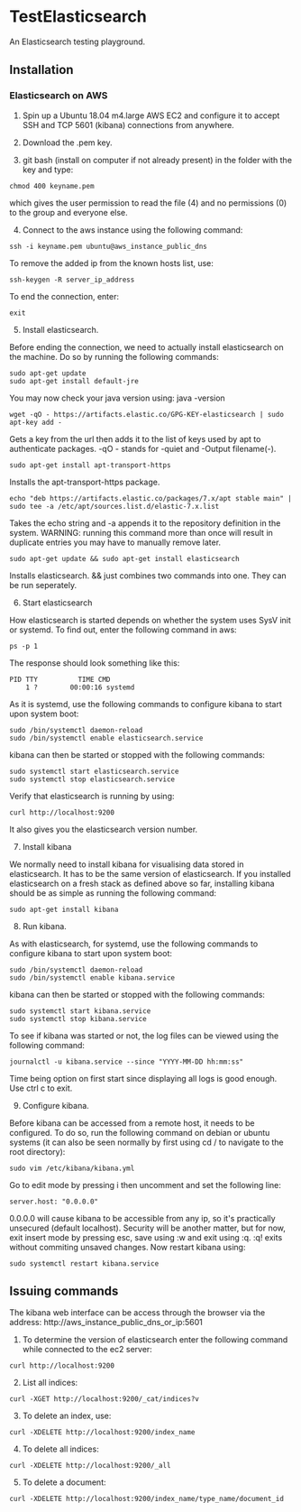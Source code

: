 # TestElasticsearch

An Elasticsearch testing playground.

## Installation

### Elasticsearch on AWS

1. Spin up a Ubuntu 18.04 m4.large AWS EC2 and configure it to accept SSH and TCP 5601 (kibana) connections from anywhere.

2. Download the .pem key.

3. git bash (install on computer if not already present) in the folder with the key and type:

```
chmod 400 keyname.pem
```

which gives the user permission to read the file (4) and no permissions (0) to the group and everyone else.

4. Connect to the aws instance using the following command:

```
ssh -i keyname.pem ubuntu@aws_instance_public_dns
```

To remove the added ip from the known hosts list, use:

```
ssh-keygen -R server_ip_address
```

To end the connection, enter:

```
exit
```

5. Install elasticsearch.

Before ending the connection, we need to actually install elasticsearch on the machine. Do so by running the following commands:

```
sudo apt-get update
sudo apt-get install default-jre
```

You may now check your java version using: java -version

```
wget -qO - https://artifacts.elastic.co/GPG-KEY-elasticsearch | sudo apt-key add -
```

Gets a key from the url then adds it to the list of keys used by apt to authenticate packages. -qO - stands for -quiet and -Output filename(-).

```
sudo apt-get install apt-transport-https
```

Installs the apt-transport-https package.

```
echo "deb https://artifacts.elastic.co/packages/7.x/apt stable main" | sudo tee -a /etc/apt/sources.list.d/elastic-7.x.list
```

Takes the echo string and -a appends it to the repository definition in the system. WARNING: running this command more than once will result in duplicate entries you may have to manually remove later.

```
sudo apt-get update && sudo apt-get install elasticsearch
```

Installs elasticsearch. && just combines two commands into one. They can be run seperately.

6. Start elasticsearch

How elasticsearch is started depends on whether the system uses SysV init or systemd. To find out, enter the following command in aws:

```
ps -p 1
```

The response should look something like this:

```
PID TTY          TIME CMD
    1 ?        00:00:16 systemd
```

As it is systemd, use the following commands to configure kibana to start upon system boot:

```
sudo /bin/systemctl daemon-reload
sudo /bin/systemctl enable elasticsearch.service
```

kibana can then be started or stopped with the following commands:

```
sudo systemctl start elasticsearch.service
sudo systemctl stop elasticsearch.service
```

Verify that elasticsearch is running by using:

```
curl http://localhost:9200
```

It also gives you the elasticsearch version number.

7. Install kibana

We normally need to install kibana for visualising data stored in elasticsearch. It has to be the same version of elasticsearch. If you installed elasticsearch on a fresh stack as defined above so far, installing kibana should be as simple as running the following command:

```
sudo apt-get install kibana
```

8. Run kibana.

As with elasticsearch, for systemd, use the following commands to configure kibana to start upon system boot:

```
sudo /bin/systemctl daemon-reload
sudo /bin/systemctl enable kibana.service
```

kibana can then be started or stopped with the following commands:

```
sudo systemctl start kibana.service
sudo systemctl stop kibana.service
```

To see if kibana was started or not, the log files can be viewed using the following command:

```
journalctl -u kibana.service --since "YYYY-MM-DD hh:mm:ss"
```

Time being option on first start since displaying all logs is good enough. Use ctrl c to exit.

9. Configure kibana.

Before kibana can be accessed from a remote host, it needs to be configured. To do so, run the following command on debian or ubuntu systems (it can also be seen normally by first using cd / to navigate to the root directory):

```
sudo vim /etc/kibana/kibana.yml
```

Go to edit mode by pressing i then uncomment and set the following line:

```
server.host: "0.0.0.0"
```

0.0.0.0 will cause kibana to be accessible from any ip, so it's practically unsecured (default localhost). Security will be another matter, but for now, exit insert mode by pressing esc, save using :w and exit using :q. :q! exits without commiting unsaved changes. Now restart kibana using:

```
sudo systemctl restart kibana.service
```

## Issuing commands

The kibana web interface can be access through the browser via the address: http://aws_instance_public_dns_or_ip:5601

1. To determine the version of elasticsearch enter the following command while connected to the ec2 server:

```
curl http://localhost:9200
```

2. List all indices:

```
curl -XGET http://localhost:9200/_cat/indices?v
```

3. To delete an index, use:

```
curl -XDELETE http://localhost:9200/index_name
```

4. To delete all indices:

```
curl -XDELETE http://localhost:9200/_all
```

5. To delete a document:

```
curl -XDELETE http://localhost:9200/index_name/type_name/document_id
```
